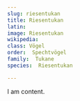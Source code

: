 ```yaml
---
slug: riesentukan
title: Riesentukan
latin:
image: Riesentukan
wikipedia: 
class: Vögel
order:  Spechtvögel
family:  Tukane
species:  Riesentukan

---
```


I am content.
